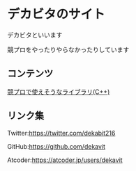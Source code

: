 # デカビタのサイト

デカビタといいます

競プロをやったりやらなかったりしています

## コンテンツ

[競プロで使えそうなライブラリ(C++)](/algorithm/)

## リンク集

Twitter:https://twitter.com/dekabit216

GitHub:https://github.com/dekavit

Atcoder:https://atcoder.jp/users/dekavit